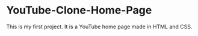 # YouTube-Clone-Home-Page
This is my first project.
It is a YouTube home page made in HTML and CSS.
